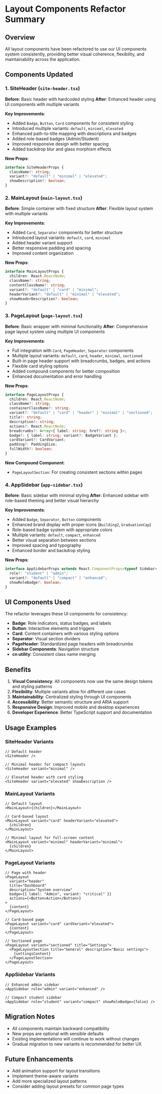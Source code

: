 # Layout Components Refactor Summary

## Overview
All layout components have been refactored to use our UI components system consistently, providing better visual coherence, flexibility, and maintainability across the application.

## Components Updated

### 1. SiteHeader (`site-header.tsx`)
**Before**: Basic header with hardcoded styling
**After**: Enhanced header using UI components with multiple variants

**Key Improvements**:
- Added `Badge`, `Button`, `Card` components for consistent styling
- Introduced multiple variants: `default`, `minimal`, `elevated`
- Enhanced path-to-title mapping with descriptions and badges
- Added role-based badges (Admin/Student)
- Improved responsive design with better spacing
- Added backdrop blur and glass morphism effects

**New Props**:
```typescript
interface SiteHeaderProps {
  className?: string;
  variant?: "default" | "minimal" | "elevated";
  showDescription?: boolean;
}
```

### 2. MainLayout (`main-layout.tsx`)
**Before**: Simple container with fixed structure
**After**: Flexible layout system with multiple variants

**Key Improvements**:
- Added `Card`, `Separator` components for better structure
- Introduced layout variants: `default`, `card`, `minimal`
- Added header variant support
- Better responsive padding and spacing
- Improved content organization

**New Props**:
```typescript
interface MainLayoutProps {
  children: React.ReactNode;
  className?: string;
  contentClassName?: string;
  variant?: "default" | "card" | "minimal";
  headerVariant?: "default" | "minimal" | "elevated";
  showHeaderDescription?: boolean;
}
```

### 3. PageLayout (`page-layout.tsx`)
**Before**: Basic wrapper with minimal functionality
**After**: Comprehensive page layout system using multiple UI components

**Key Improvements**:
- Full integration with `Card`, `PageHeader`, `Separator` components
- Multiple layout variants: `default`, `card`, `header`, `minimal`, `sectioned`
- Built-in page header support with breadcrumbs, badges, and actions
- Flexible card styling options
- Added compound components for better composition
- Enhanced documentation and error handling

**New Props**:
```typescript
interface PageLayoutProps {
  children: React.ReactNode;
  className?: string;
  containerClassName?: string;
  variant?: "default" | "card" | "header" | "minimal" | "sectioned";
  title?: string;
  description?: string;
  actions?: React.ReactNode;
  breadcrumbs?: Array<{ label: string; href?: string }>;
  badge?: { label: string; variant?: BadgeVariant };
  cardVariant?: CardVariant;
  padding?: PaddingSize;
  fullWidth?: boolean;
}
```

**New Compound Component**:
- `PageLayoutSection`: For creating consistent sections within pages

### 4. AppSidebar (`app-sidebar.tsx`)
**Before**: Basic sidebar with minimal styling
**After**: Enhanced sidebar with role-based theming and better visual hierarchy

**Key Improvements**:
- Added `Badge`, `Separator`, `Button` components
- Enhanced brand display with proper icons (`Building2`, `GraduationCap`)
- Role-based badge system with appropriate colors
- Multiple variants: `default`, `compact`, `enhanced`
- Better visual separation between sections
- Improved spacing and typography
- Enhanced border and backdrop styling

**New Props**:
```typescript
interface AppSidebarProps extends React.ComponentProps<typeof Sidebar> {
  role?: "student" | "admin";
  variant?: "default" | "compact" | "enhanced";
  showRoleBadge?: boolean;
}
```

## UI Components Used

The refactor leverages these UI components for consistency:

- **Badge**: Role indicators, status badges, and labels
- **Button**: Interactive elements and triggers
- **Card**: Content containers with various styling options
- **Separator**: Visual section dividers
- **PageHeader**: Standardized page headers with breadcrumbs
- **Sidebar Components**: Navigation structure
- **cn utility**: Consistent class name merging

## Benefits

1. **Visual Consistency**: All components now use the same design tokens and styling patterns
2. **Flexibility**: Multiple variants allow for different use cases
3. **Maintainability**: Centralized styling through UI components
4. **Accessibility**: Better semantic structure and ARIA support
5. **Responsive Design**: Improved mobile and desktop experiences
6. **Developer Experience**: Better TypeScript support and documentation

## Usage Examples

### SiteHeader Variants
```tsx
// Default header
<SiteHeader />

// Minimal header for compact layouts
<SiteHeader variant="minimal" />

// Elevated header with card styling
<SiteHeader variant="elevated" showDescription />
```

### MainLayout Variants
```tsx
// Default layout
<MainLayout>{children}</MainLayout>

// Card-based layout
<MainLayout variant="card" headerVariant="elevated">
  {children}
</MainLayout>

// Minimal layout for full-screen content
<MainLayout variant="minimal" headerVariant="minimal">
  {children}
</MainLayout>
```

### PageLayout Variants
```tsx
// Page with header
<PageLayout
  variant="header"
  title="Dashboard"
  description="System overview"
  badge={{ label: "Admin", variant: "critical" }}
  actions={<Button>Action</Button>}
>
  {content}
</PageLayout>

// Card-based page
<PageLayout variant="card" cardVariant="elevated">
  {content}
</PageLayout>

// Sectioned page
<PageLayout variant="sectioned" title="Settings">
  <PageLayoutSection title="General" description="Basic settings">
    {settingsContent}
  </PageLayoutSection>
</PageLayout>
```

### AppSidebar Variants
```tsx
// Enhanced admin sidebar
<AppSidebar role="admin" variant="enhanced" />

// Compact student sidebar
<AppSidebar role="student" variant="compact" showRoleBadge={false} />
```

## Migration Notes

- All components maintain backward compatibility
- New props are optional with sensible defaults
- Existing implementations will continue to work without changes
- Gradual migration to new variants is recommended for better UX

## Future Enhancements

- Add animation support for layout transitions
- Implement theme-aware variants
- Add more specialized layout patterns
- Consider adding layout presets for common page types